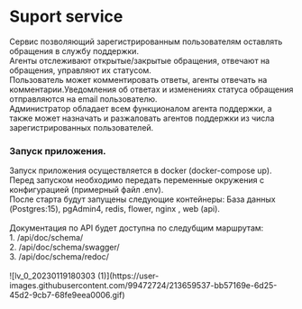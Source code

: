 # Suport service
Сервис позволяющий зарегистрированным пользователям оставлять обращения в службу поддержки.<br>
Агенты отслеживают открытые/закрытые обращения, отвечают на обращения, управляют их статусом.<br>
Пользователь может комментировать ответы, агенты отвечать на комментарии.Уведомления об ответах и изменениях статуса обращения отправляются на email пользователю.<br>
Администратор обладает всем функционалом агента поддержки, а также может назначать и разжаловать агентов поддержки из числа зарегистрированных пользователей.
<br>

<h3>
 Запуск приложения.
</h3>
Запуск приложения осуществляется в docker (docker-compose up). Перед запуском необходимо передать переменные окружения с конфигурацией (примерный файл .env).<br>
После старта будут запущены следующие контейнеры: База данных (Postgres:15), pgAdmin4, redis, flower, nginx , web (api).<br>
<br>
Документация по API будет доступна по следубщим маршрутам:<br>
1. /api/doc/schema/<br>
2. /api/doc/schema/swagger/<br>
3. /api/doc/schema/redoc/<br>
<br>
![lv_0_20230119180303 (1)](https://user-images.githubusercontent.com/99472724/213659537-bb57169e-6d25-45d2-9cb7-68fe9eea0006.gif)
